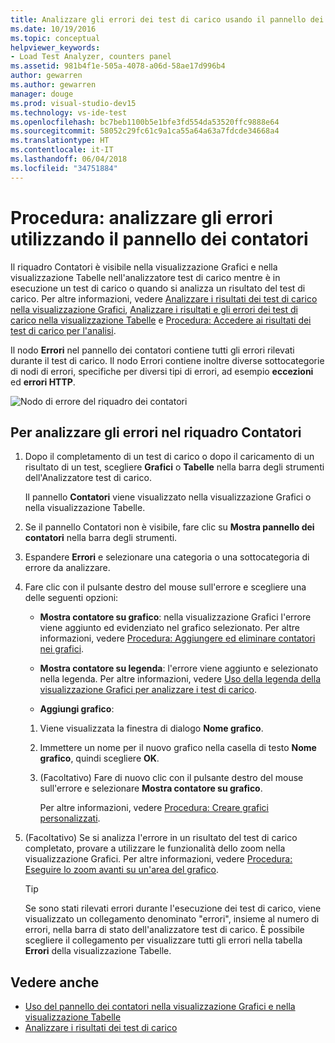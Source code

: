 ```yaml
---
title: Analizzare gli errori dei test di carico usando il pannello dei contatori in Visual Studio
ms.date: 10/19/2016
ms.topic: conceptual
helpviewer_keywords:
- Load Test Analyzer, counters panel
ms.assetid: 981b4f1e-505a-4078-a06d-58ae17d996b4
author: gewarren
ms.author: gewarren
manager: douge
ms.prod: visual-studio-dev15
ms.technology: vs-ide-test
ms.openlocfilehash: bc7beb1100b5e1bfe3fd554da53520ffc9888e64
ms.sourcegitcommit: 58052c29fc61c9a1ca55a64a63a7fdcde34668a4
ms.translationtype: HT
ms.contentlocale: it-IT
ms.lasthandoff: 06/04/2018
ms.locfileid: "34751884"
---
```

# <a name="how-to-analyze-errors-using-the-counters-panel"></a>Procedura: analizzare gli errori utilizzando il pannello dei contatori

Il riquadro Contatori è visibile nella visualizzazione Grafici e nella visualizzazione Tabelle nell'analizzatore test di carico mentre è in esecuzione un test di carico o quando si analizza un risultato del test di carico. Per altre informazioni, vedere [Analizzare i risultati dei test di carico nella visualizzazione Grafici](../test/analyze-load-test-results-in-the-graphs-view.md), [Analizzare i risultati e gli errori dei test di carico nella visualizzazione Tabelle](../test/analyze-load-test-results-and-errors-in-the-tables-view.md) e [Procedura: Accedere ai risultati dei test di carico per l'analisi](../test/how-to-access-load-test-results-for-analysis.md).

 Il nodo **Errori** nel pannello dei contatori contiene tutti gli errori rilevati durante il test di carico. Il nodo Errori contiene inoltre diverse sottocategorie di nodi di errori, specifiche per diversi tipi di errori, ad esempio **eccezioni** ed **errori HTTP**.

 ![Nodo di errore del riquadro dei contatori](../test/media/ltest_errornode.png)

## <a name="to-analyze-errors-in-the-counters-panel"></a>Per analizzare gli errori nel riquadro Contatori

1.  Dopo il completamento di un test di carico o dopo il caricamento di un risultato di un test, scegliere **Grafici** o **Tabelle** nella barra degli strumenti dell'Analizzatore test di carico.

     Il pannello **Contatori** viene visualizzato nella visualizzazione Grafici o nella visualizzazione Tabelle.

2.  Se il pannello Contatori non è visibile, fare clic su **Mostra pannello dei contatori** nella barra degli strumenti.

3.  Espandere **Errori** e selezionare una categoria o una sottocategoria di errore da analizzare.

4.  Fare clic con il pulsante destro del mouse sull'errore e scegliere una delle seguenti opzioni:

    -   **Mostra contatore su grafico**: nella visualizzazione Grafici l'errore viene aggiunto ed evidenziato nel grafico selezionato. Per altre informazioni, vedere [Procedura: Aggiungere ed eliminare contatori nei grafici](../test/how-to-add-and-delete-counters-on-graphs-in-load-test-results.md).

    -   **Mostra contatore su legenda**: l'errore viene aggiunto e selezionato nella legenda. Per altre informazioni, vedere [Uso della legenda della visualizzazione Grafici per analizzare i test di carico](../test/use-the-graphs-view-legend-to-analyze-load-tests.md).

    -   **Aggiungi grafico**:

    1.  Viene visualizzata la finestra di dialogo **Nome grafico**.

    2.  Immettere un nome per il nuovo grafico nella casella di testo **Nome grafico**, quindi scegliere **OK**.

    3.  (Facoltativo) Fare di nuovo clic con il pulsante destro del mouse sull'errore e selezionare **Mostra contatore su grafico**.

         Per altre informazioni, vedere [Procedura: Creare grafici personalizzati](../test/how-to-create-custom-graphs-in-load-test-results.md).

5.  (Facoltativo) Se si analizza l'errore in un risultato del test di carico completato, provare a utilizzare le funzionalità dello zoom nella visualizzazione Grafici. Per altre informazioni, vedere [Procedura: Eseguire lo zoom avanti su un'area del grafico](../test/how-to-zoom-in-on-a-region-of-the-graph-in-load-test-results.md).

    > [!TIP]
    > Se sono stati rilevati errori durante l'esecuzione dei test di carico, viene visualizzato un collegamento denominato "errori", insieme al numero di errori, nella barra di stato dell'analizzatore test di carico. È possibile scegliere il collegamento per visualizzare tutti gli errori nella tabella **Errori** della visualizzazione Tabelle.

## <a name="see-also"></a>Vedere anche

- [Uso del pannello dei contatori nella visualizzazione Grafici e nella visualizzazione Tabelle](../test/counters-panel-in-load-test-analyzer.md)
- [Analizzare i risultati dei test di carico](../test/analyze-load-test-results-using-the-load-test-analyzer.md)